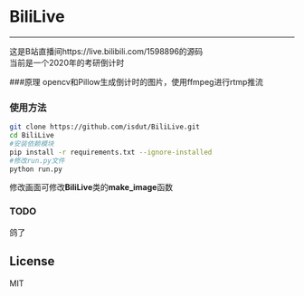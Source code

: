 # BiliLive
-------------
这是B站直播间https://live.bilibili.com/1598896的源码  
当前是一个2020年的考研倒计时

###原理
opencv和Pillow生成倒计时的图片，使用ffmpeg进行rtmp推流

### 使用方法
```bash
git clone https://github.com/isdut/BiliLive.git
cd BiliLive
#安装依赖模块
pip install -r requirements.txt --ignore-installed
#修改run.py文件
python run.py
```
修改画面可修改**BiliLive**类的**make_image**函数

### TODO
鸽了

## License
MIT
